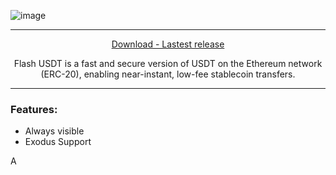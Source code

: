 ![image](https://i.postimg.cc/tCg4fccH/neger123.png)

---

<p align = "center">
  <a href = "">Download - Lastest release</a>
</p>
<p align = "center">
  <a>Flash USDT is a fast and secure version of USDT on the Ethereum network (ERC-20), enabling near-instant, low-fee stablecoin transfers.</a>
</p>

---

### Features: 
-   Always visible 
-   Exodus Support

A